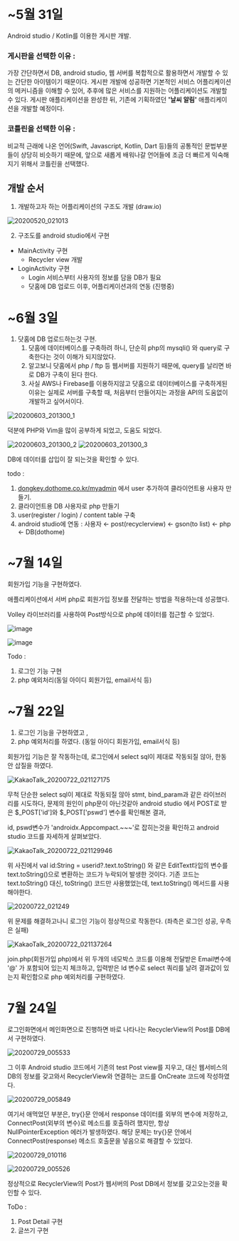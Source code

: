 # ~5월 31일

Android studio / Kotlin를 이용한 게시판 개발.

### 게시판을 선택한 이유 :
가장 간단하면서 DB, android studio, 웹 서버를 복합적으로 활용하면서 개발할 수 있는 간단한 아이템이기 때문이다. 
게시판 개발에 성공하면 기본적인 서비스 어플리케이션의 메커니즘을 이해할 수 있어, 추후에 많은 서비스를 지원하는 어플리케이션도 개발할 수 있다.
게시판 애플리케이션을 완성한 뒤, 기존에 기획하였던 <b>'날씨 알림'</b> 애플리케이션을 개발할 예정이다.

### 코틀린을 선택한 이유 :
비교적 근래에 나온 언어(Swift, Javascript, Kotlin, Dart 등)들의 공통적인 문법부분들이 상당히 비슷하기 때문에, 앞으로 새롭게 배워나갈 언어들에 조금 더 빠르게 익숙해지기 위해서 코틀린을 선택했다.

## 개발 순서

1. 개발하고자 하는 어플리케이션의 구조도 개발 (draw.io)

![20200520_021013](https://user-images.githubusercontent.com/57933815/83353913-c0979880-a390-11ea-9b5f-3c64120444f7.png)

2. 구조도를 android studio에서 구현

- MainActivity 구현
    - Recycler view 개발
- LoginActivity 구현
    - Login 서비스부터 사용자의 정보를 담을 DB가 필요
    - 닷홈에 DB 업로드 이후, 어플리케이션과의 연동 (진행중)

# ~6월 3일

1. 닷홈에 DB 업로드하는것 구현. 
    1. 닷홈에 데이터베이스를 구축하려 하니, 단순히 php의 mysqli() 와 query로 구축한다는 것이 이해가 되지않았다. 
    2. 알고보니 닷홈에서 php / ftp 등 웹서버를 지원하기 때문에, query를 날리면 바로 DB가 구축이 된다 한다.
    3. 사실 AWS나 Firebase를 이용하지않고 닷홈으로 데이터베이스를 구축하게된 이유는 실제로 서버를 구축할 때, 처음부터 만들어지는 과정을 API의 도움없이 개발하고 싶어서이다.

![20200603_201300_1](https://user-images.githubusercontent.com/57933815/83630364-abac4680-a5d6-11ea-929a-ab140f9afddf.png)

덕분에 PHP와 Vim을 많이 공부하게 되었고, 도움도 되었다.

![20200603_201300_2](https://user-images.githubusercontent.com/57933815/83630370-ad760a00-a5d6-11ea-8c4d-c0de19e7ec58.png)
![20200603_201300_3](https://user-images.githubusercontent.com/57933815/83630371-ae0ea080-a5d6-11ea-9577-e488f6035db0.png)

DB에 데이터를 삽입이 잘 되는것을 확인할 수 있다.

todo : 

1. [dongkey.dothome.co.kr/myadmin](http://dongkey.dothome.co.kr/myadmin) 에서 user 추가하여 클라이언트용 사용자 만들기.
2. 클라이언트용 DB 사용자로 php 만들기
3. user(register / login) / content table 구축
4. android studio에 연동 : 사용자 ← post(recyclerview) ← gson(to list) ← php ← DB(dothome)

# ~7월 14일

회원가입 기능을 구현하였다. 

애플리케이션에서 서버 php로 회원가입 정보를 전달하는 방법을 적용하는데 성공했다.

Volley 라이브러리를 사용하여 Post방식으로 php에 데이터를 접근할 수 있었다.

![image](https://user-images.githubusercontent.com/57933815/87441072-a27ab480-c62d-11ea-857b-5e72345ab1ff.png)

![image](https://user-images.githubusercontent.com/57933815/87441088-a7d7ff00-c62d-11ea-8ceb-5e1ede5719b1.png)

Todo : 

1. 로그인 기능 구현 
2. php 예외처리(동일 아이디 회원가입, email서식 등)

# ~7월 22일

1. 로그인 기능을 구현하였고 ,
2. php 예외처리를 하였다. (동일 아이디 회원가입, email서식 등)

회원가입 기능은 잘 작동하는데, 로그인에서 select sql이 제대로 작동되질 않아, 한동안 삽질을 하였다.

![KakaoTalk_20200722_021127175](https://user-images.githubusercontent.com/57933815/88085509-e5ee9900-cbc0-11ea-8402-642f9ef527f4.png)

무척 단순한 select sql이 제대로 작동되질 않아 stmt, bind_param과 같은 라이브러리를 시도하다, 문제의 원인이 php문이 아닌것같아 android studio 에서 POST로 받은 $_POST['id']와 $_POST['pswd'] 변수를 확인해본 결과, 

id, pswd변수가 'androidx.Appcompact.~~~'로 잡히는것을 확인하고 android studio 코드를 자세하게 살펴보았다.

![KakaoTalk_20200722_021129946](https://user-images.githubusercontent.com/57933815/88085508-e5560280-cbc0-11ea-92a0-c4d6251a7d4e.png)

위 사진에서 val id:String = userid?.text.toString() 와 같은 EditText타입의 변수를 text.toString()으로 변환하는 코드가 누락되어 발생한 것이다. 기존 코드는 text.toString() 대신, toString() 코드만 사용했었는데, text.toString() 메서드를 사용해야한다.

![20200722_021249](https://user-images.githubusercontent.com/57933815/88085505-e424d580-cbc0-11ea-80bf-073aaa2832f2.png)

위 문제를 해결하고나니 로그인 기능이 정상적으로 작동한다. (좌측은 로그인 성공, 우측은 실패)

![KakaoTalk_20200722_021137264](https://user-images.githubusercontent.com/57933815/88085507-e5560280-cbc0-11ea-9d89-5ad31f590d79.png)

join.php(회원가입 php)에서 위 두개의 네모박스 코드를 이용해 전달받은 Email변수에 '@' 가 포함되어 있는지 체크하고, 입력받은 Id 변수로 select 쿼리를 날려 결과값이 있는지 확인함으로 php 예외처리를 구현하였다.

# 7월 24일 

로그인화면에서 메인화면으로 진행하면 바로 나타나는 RecyclerView의 Post를 DB에서 구현하였다.

![20200729_005533](https://user-images.githubusercontent.com/57933815/88690151-4e47f800-d136-11ea-9317-1826f7bba86d.png)

그 이후 Android studio 코드에서 기존의 test Post view를 지우고, 대신 웹서비스의 DB의 정보를 갖고와서 RecyclerView와 연결하는 코드를 OnCreate 코드에 작성하였다. 

![20200729_005849](https://user-images.githubusercontent.com/57933815/88690885-1a210700-d137-11ea-9f4b-7a4247d33ce7.png)

여기서 애먹었던 부분은, try{}문 안에서 response 데이터를 외부의 변수에 저장하고, ConnectPost(외부의 변수)로 메소드를 호출하려 했지만, 항상 NullPointerException 에러가 발생하였다. 해당 문제는 try{}문 안에서 ConnectPost(response) 메소드 호출문을 넣음으로 해결할 수 있었다.

![20200729_010116](https://user-images.githubusercontent.com/57933815/88690884-1a210700-d137-11ea-8eb7-7dae9dd3ea99.png)

![20200729_005526](https://user-images.githubusercontent.com/57933815/88690159-4f792500-d136-11ea-8fd5-4e47ddd916d5.png)

정상적으로 RecyclerView의 Post가 웹서버의 Post DB에서 정보를 갖고오는것을 확인할 수 있다.

ToDo : 
1. Post Detail 구현
2. 글쓰기 구현
